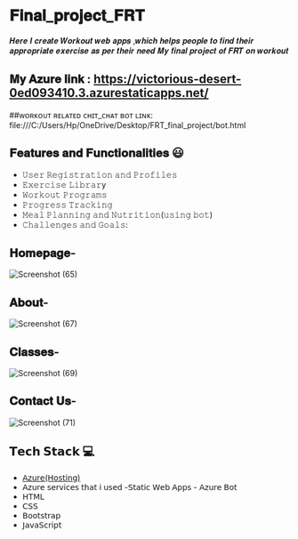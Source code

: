 # 𝐅𝐢𝐧𝐚𝐥_𝐩𝐫𝐨𝐣𝐞𝐜𝐭_𝐅𝐑𝐓 
 𝑯𝒆𝒓𝒆 𝑰 𝒄𝒓𝒆𝒂𝒕𝒆 𝑾𝒐𝒓𝒌𝒐𝒖𝒕 𝒘𝒆𝒃 𝒂𝒑𝒑𝒔 ,𝒘𝒉𝒊𝒄𝒉 𝒉𝒆𝒍𝒑𝒔 𝒑𝒆𝒐𝒑𝒍𝒆 𝒕𝒐 𝒇𝒊𝒏𝒅 𝒕𝒉𝒆𝒊𝒓 𝒂𝒑𝒑𝒓𝒐𝒑𝒓𝒊𝒂𝒕𝒆 𝒆𝒙𝒆𝒓𝒄𝒊𝒔𝒆 𝒂𝒔 𝒑𝒆𝒓 𝒕𝒉𝒆𝒊𝒓 𝒏𝒆𝒆𝒅 𝑴𝒚 𝒇𝒊𝒏𝒂𝒍 𝒑𝒓𝒐𝒋𝒆𝒄𝒕 𝒐𝒇 𝑭𝑹𝑻 𝒐𝒏 𝒘𝒐𝒓𝒌𝒐𝒖𝒕

## 𝐌𝐲 𝐀𝐳𝐮𝐫𝐞 𝐥𝐢𝐧𝐤 : https://victorious-desert-0ed093410.3.azurestaticapps.net/
##ᴡᴏʀᴋᴏᴜᴛ ʀᴇʟᴀᴛᴇᴅ ᴄʜɪᴛ_ᴄʜᴀᴛ ʙᴏᴛ ʟɪɴᴋ: file:///C:/Users/Hp/OneDrive/Desktop/FRT_final_project/bot.html

## 𝐅𝐞𝐚𝐭𝐮𝐫𝐞𝐬 𝐚𝐧𝐝 𝐅𝐮𝐧𝐜𝐭𝐢𝐨𝐧𝐚𝐥𝐢𝐭𝐢𝐞𝐬 😃
 - 𝚄𝚜𝚎𝚛 𝚁𝚎𝚐𝚒𝚜𝚝𝚛𝚊𝚝𝚒𝚘𝚗 𝚊𝚗𝚍 𝙿𝚛𝚘𝚏𝚒𝚕𝚎𝚜
 - 𝙴𝚡𝚎𝚛𝚌𝚒𝚜𝚎 𝙻𝚒𝚋𝚛𝚊𝚛y
 - 𝚆𝚘𝚛𝚔𝚘𝚞𝚝 𝙿𝚛𝚘𝚐𝚛𝚊𝚖𝚜
 - 𝙿𝚛𝚘𝚐𝚛𝚎𝚜𝚜 𝚃𝚛𝚊𝚌𝚔𝚒𝚗𝚐
 - 𝙼𝚎𝚊𝚕 𝙿𝚕𝚊𝚗𝚗𝚒𝚗𝚐 𝚊𝚗𝚍 𝙽𝚞𝚝𝚛𝚒𝚝𝚒𝚘𝚗(𝚞𝚜𝚒𝚗𝚐 𝚋𝚘𝚝)
 - 𝙲𝚑𝚊𝚕𝚕𝚎𝚗𝚐𝚎𝚜 𝚊𝚗𝚍 𝙶𝚘𝚊𝚕𝚜:


 ## 𝐇𝐨𝐦𝐞𝐩𝐚𝐠𝐞-
![Screenshot (65)](https://user-images.githubusercontent.com/120090782/232452926-984ce182-9a86-4988-a190-ff1d92dc5874.png)

## 𝐀𝐛𝐨𝐮𝐭-
![Screenshot (67)](https://user-images.githubusercontent.com/120090782/232454546-4ef4bbc2-1ee7-4ae6-9a59-10919cc42447.png)

## 𝐂𝐥𝐚𝐬𝐬𝐞𝐬-
![Screenshot (69)](https://user-images.githubusercontent.com/120090782/232454853-c1bd1099-57ed-4266-aecd-8c6229b316e1.png)


## 𝐂𝐨𝐧𝐭𝐚𝐜𝐭 𝐔𝐬-
![Screenshot (71)](https://user-images.githubusercontent.com/120090782/232455072-e8e63d45-a0ce-4d5f-bd8d-e51a8d42b2ea.png)

## 𝗧𝗲𝗰𝗵 𝗦𝘁𝗮𝗰𝗸 💻
- [𝖠𝗓𝗎𝗋𝖾(𝖧𝗈𝗌𝗍𝗂𝗇𝗀)](𝗁𝗍𝗍𝗉𝗌://𝖺𝗓𝗎𝗋𝖾.𝗆𝗂𝖼𝗋𝗈𝗌𝗈𝖿𝗍.𝖼𝗈𝗆/𝖾𝗇-𝗂𝗇/𝖿𝖾𝖺𝗍𝗎𝗋𝖾𝗌/𝖺𝗓𝗎𝗋𝖾-𝗉𝗈𝗋𝗍𝖺𝗅/) 
- 𝖠𝗓𝗎𝗋𝖾 𝗌𝖾𝗋𝗏𝗂𝖼𝖾𝗌 𝗍𝗁𝖺𝗍 𝗂 𝗎𝗌𝖾𝖽 -𝖲𝗍𝖺𝗍𝗂𝖼 𝖶𝖾𝖻 𝖠𝗉𝗉𝗌 - 𝖠𝗓𝗎𝗋𝖾 𝖡𝗈𝗍
- 𝖧𝖳𝖬𝖫 
- 𝖢𝖲𝖲 
- 𝖡𝗈𝗈𝗍𝗌𝗍𝗋𝖺𝗉
- 𝖩𝖺𝗏𝖺𝖲𝖼𝗋𝗂𝗉𝗍
